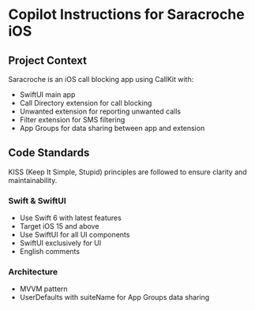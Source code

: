 # Copilot Instructions for Saracroche iOS

## Project Context
Saracroche is an iOS call blocking app using CallKit with:
- SwiftUI main app
- Call Directory extension for call blocking
- Unwanted extension for reporting unwanted calls
- Filter extension for SMS filtering
- App Groups for data sharing between app and extension

## Code Standards
KISS (Keep It Simple, Stupid) principles are followed to ensure clarity and maintainability.

### Swift & SwiftUI
- Use Swift 6 with latest features
- Target iOS 15 and above
- Use SwiftUI for all UI components
- SwiftUI exclusively for UI
- English comments

### Architecture
- MVVM pattern
- UserDefaults with suiteName for App Groups data sharing
